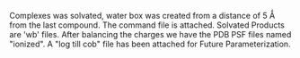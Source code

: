 Complexes was solvated, water box was created from a distance of 5 Ǻ from the last compound.
The command file is attached. Solvated Products are 'wb' files.
After balancing the charges we have the PDB PSF files named "ionized".
A "log till cob" file has been attached for Future Parameterization.
